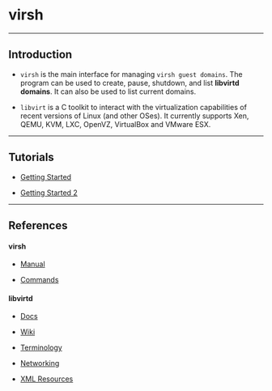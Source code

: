 # virsh

---

## Introduction

* `virsh` is the main interface for managing `virsh guest domains`. The program can be used to create, pause, shutdown, and list __libvirtd domains__. It can also be used to list current domains. 

*  `libvirt` is a C toolkit to interact with the virtualization capabilities of recent versions of Linux (and other OSes). It currently supports Xen, QEMU, KVM, LXC, OpenVZ, VirtualBox and VMware ESX.

---

## Tutorials

* [Getting Started](http://rabexc.org/posts/how-to-get-started-with-libvirt-on)

* [Getting Started 2](https://www.thegeekstuff.com/2014/10/linux-kvm-create-guest-vm/)

---

## References

#### virsh

* [Manual](https://libvir.org/sources/virshcmdref/html/)

* [Commands](https://libvirt.org/sources/virshcmdref/html/chap-virsh_command_reference-command_listing.html)

#### libvirtd

* [Docs](https://libvirt.org/docs.html)

* [Wiki](https://wiki.libvirt.org/page/Main_Page)

* [Terminology](https://libvirt.org/goals.html)

* [Networking](https://wiki.libvirt.org/page/Networking)

* [XML Resources](https://libvirt.org/format.html)
